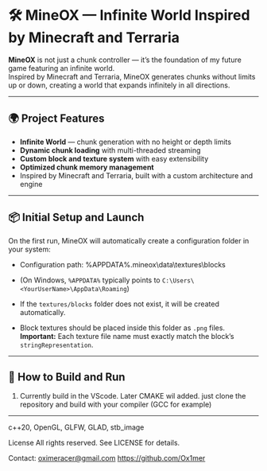 # 🛠️ MineOX — Infinite World Inspired by Minecraft and Terraria

**MineOX** is not just a chunk controller — it’s the foundation of my future game featuring an infinite world.  
Inspired by Minecraft and Terraria, MineOX generates chunks without limits up or down, creating a world that expands infinitely in all directions.

---

## 🌍 Project Features

- **Infinite World** — chunk generation with no height or depth limits  
- **Dynamic chunk loading** with multi-threaded streaming  
- **Custom block and texture system** with easy extensibility  
- **Optimized chunk memory management**  
- Inspired by Minecraft and Terraria, built with a custom architecture and engine

---

## 📦 Initial Setup and Launch

On the first run, MineOX will automatically create a configuration folder in your system:

- Configuration path:  %APPDATA%.mineox\data\textures\blocks
- (On Windows, `%APPDATA%` typically points to `C:\Users\<YourUserName>\AppData\Roaming`)

- If the `textures/blocks` folder does not exist, it will be created automatically.

- Block textures should be placed inside this folder as `.png` files.  
**Important:** Each texture file name must exactly match the block’s `stringRepresentation`.

---

## 🚀 How to Build and Run

1. Currently build in the VScode. Later CMAKE wil added. just clone the repository and build with your compiler (GCC for example)

---

c++20, OpenGL, GLFW, GLAD, stb_image

License
All rights reserved. See LICENSE for details.

Contact:
oximeracer@gmail.com
https://github.com/Ox1mer
